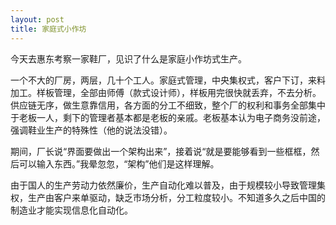 ```yaml
--- 
layout: post
title: 家庭式小作坊
---
```


今天去惠东考察一家鞋厂，见识了什么是家庭小作坊式生产。

<!--more-->

一个不大的厂房，两层，几十个工人。家庭式管理，中央集权式，客户下订，来料加工。样板管理，全部由师傅（款式设计师），样板用完很快就丢弃，不去分析。供应链无序，做生意靠信用，各方面的分工不细致，整个厂的权利和事务全部集中于老板一人，剩下的管理者基本都是老板的亲戚。老板基本认为电子商务没前途，强调鞋业生产的特殊性（他的说法没错）。

期间，厂长说“界面要做出一个架构出来”，接着说“就是要能够看到一些框框，然后可以输入东西。”我晕忽忽，“架构”他们是这样理解。

由于国人的生产劳动力依然廉价，生产自动化难以普及，由于规模较小导致管理集权，生产由客户来单驱动，缺乏市场分析，分工粒度较小。不知道多久之后中国的制造业才能实现信息化自动化。
